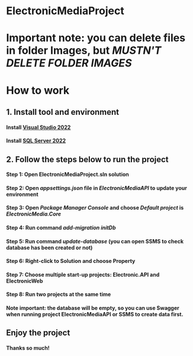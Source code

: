 # ElectronicMediaProject

# Important note: you can delete files in folder Images, but ***MUSTN'T DELETE FOLDER IMAGES***

# How to work

## 1. Install tool and environment

#### Install [Visual Studio 2022](https://visualstudio.microsoft.com/vs/) 

#### Install [SQL Server 2022](https://www.microsoft.com/en-us/sql-server/sql-server-downloads)

## 2. Follow the steps below to run the project

#### Step 1: Open ElectronicMediaProject.sln solution
#### Step 2: Open ***appsettings.json*** file in ***ElectronicMediaAPI*** to update your environment
#### Step 3: Open ***Package Manager Console*** and choose ***Default project*** is ***ElectronicMedia.Core***
#### Step 4: Run command ***add-migration initDb***
#### Step 5: Run command ***update-database*** (you can open SSMS to check database has been created or not)
#### Step 6: Right-click to Solution and choose Property
#### Step 7: Choose multiple start-up projects: Electronic.API and ElectronicWeb
#### Step 8: Run two projects at the same time
#### Note important: the database will be empty, so you can use Swagger when running project ElectronicMediaAPI or SSMS to create data first.

## Enjoy the project

#### Thanks so much!
